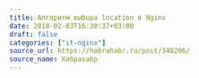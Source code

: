 ```yaml
---
title: Алгоритм выбора location в Nginx
date: 2018-02-03T16:30:37+03:00
draft: false
categories: ["it-nginx"]
source_url: https://habrahabr.ru/post/348206/
source_name: Хабрахабр
---
```


<!--more-->
